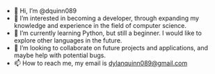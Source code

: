 - 👋 Hi, I’m @dquinn089
- 👀 I’m interested in becoming a developer, through expanding my knowledge and experience in the field of computer science.
- 🌱 I’m currently learning Python, but still a beginner. I would like to explore other languages in the future.
- 💞️ I’m looking to collaborate on future projects and applications, and maybe help with potential bugs.
- 📫 How to reach me, my email is dylanquinn089@gmail.com

<!---
dquinn089/dquinn089 is a ✨ special ✨ repository because its `README.md` (this file) appears on your GitHub profile.
You can click the Preview link to take a look at your changes.
--->
